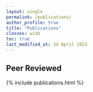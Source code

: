 ```yaml
---
layout: single
permalink: /publications/
author_profile: true
title: "Publications"
classes: wide
toc: true
last_modified_at: 24 April 2022
---
```


## Peer Reviewed

{% include publications.html %}


